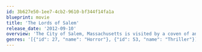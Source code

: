 ```yaml
---
id: 3b627e50-1ee7-4cb2-9610-bf344f14fa1a
blueprint: movie
title: 'The Lords of Salem'
release_date: '2012-09-10'
overview: 'The City of Salem, Massachusetts is visited by a coven of ancient witches.'
genres: '[{"id": 27, "name": "Horror"}, {"id": 53, "name": "Thriller"}]'
---
```

